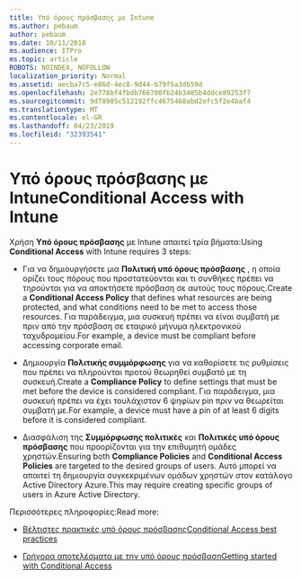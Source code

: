 ```yaml
---
title: Υπό όρους πρόσβασης με Intune
ms.author: pebaum
author: pebaum
ms.date: 10/11/2018
ms.audience: ITPro
ms.topic: article
ROBOTS: NOINDEX, NOFOLLOW
localization_priority: Normal
ms.assetid: aecba7c5-e86d-4ec8-9d44-679f5a3d659d
ms.openlocfilehash: 2e778bf4fbdb766700fb24b3405b4ddce89253f7
ms.sourcegitcommit: 9d78905c512192ffc4675468abd2efc5f2e4baf4
ms.translationtype: MT
ms.contentlocale: el-GR
ms.lasthandoff: 04/23/2019
ms.locfileid: "32393541"
---
```

# <a name="conditional-access-with-intune"></a><span data-ttu-id="1b90d-102">Υπό όρους πρόσβασης με Intune</span><span class="sxs-lookup"><span data-stu-id="1b90d-102">Conditional Access with Intune</span></span>

<span data-ttu-id="1b90d-103">Χρήση **Υπό όρους πρόσβασης** με Intune απαιτεί τρία βήματα:</span><span class="sxs-lookup"><span data-stu-id="1b90d-103">Using **Conditional Access** with Intune requires 3 steps:</span></span> 
  
- <span data-ttu-id="1b90d-104">Για να δημιουργήσετε μια **Πολιτική υπό όρους πρόσβασης** , η οποία ορίζει τους πόρους που προστατεύονται και τι συνθήκες πρέπει να τηρούνται για να αποκτήσετε πρόσβαση σε αυτούς τους πόρους.</span><span class="sxs-lookup"><span data-stu-id="1b90d-104">Create a **Conditional Access Policy** that defines what resources are being protected, and what conditions need to be met to access those resources.</span></span> <span data-ttu-id="1b90d-105">Για παράδειγμα, μια συσκευή πρέπει να είναι συμβατή με πριν από την πρόσβαση σε εταιρικό μήνυμα ηλεκτρονικού ταχυδρομείου.</span><span class="sxs-lookup"><span data-stu-id="1b90d-105">For example, a device must be compliant before accessing corporate email.</span></span> 
    
- <span data-ttu-id="1b90d-106">Δημιουργία **Πολιτικής συμμόρφωσης** για να καθορίσετε τις ρυθμίσεις που πρέπει να πληρούνται προτού θεωρηθεί συμβατό με τη συσκευή.</span><span class="sxs-lookup"><span data-stu-id="1b90d-106">Create a **Compliance Policy** to define settings that must be met before the device is considered compliant.</span></span> <span data-ttu-id="1b90d-107">Για παράδειγμα, μια συσκευή πρέπει να έχει τουλάχιστον 6 ψηφίων pin πριν να θεωρείται συμβατή με.</span><span class="sxs-lookup"><span data-stu-id="1b90d-107">For example, a device must have a pin of at least 6 digits before it is considered compliant.</span></span> 
    
- <span data-ttu-id="1b90d-108">Διασφάλιση της **Συμμόρφωσης πολιτικές** και **Πολιτικές υπό όρους πρόσβασης** που προορίζονται για την επιθυμητή ομάδες χρηστών.</span><span class="sxs-lookup"><span data-stu-id="1b90d-108">Ensuring both **Compliance Policies** and **Conditional Access Policies** are targeted to the desired groups of users.</span></span> <span data-ttu-id="1b90d-109">Αυτό μπορεί να απαιτεί τη δημιουργία συγκεκριμένων ομάδων χρηστών στον κατάλογο Active Directory Azure.</span><span class="sxs-lookup"><span data-stu-id="1b90d-109">This may require creating specific groups of users in Azure Active Directory.</span></span> 
    
<span data-ttu-id="1b90d-110">Περισσότερες πληροφορίες:</span><span class="sxs-lookup"><span data-stu-id="1b90d-110">Read more:</span></span>
  
- [<span data-ttu-id="1b90d-111">Βέλτιστες πρακτικές υπό όρους πρόσβασης</span><span class="sxs-lookup"><span data-stu-id="1b90d-111">Conditional Access best practices</span></span>](https://docs.microsoft.com/azure/active-directory/conditional-access/best-practices)
    
- [<span data-ttu-id="1b90d-112">Γρήγορα αποτελέσματα με την υπό όρους πρόσβαση</span><span class="sxs-lookup"><span data-stu-id="1b90d-112">Getting started with Conditional Access </span></span>](https://docs.microsoft.com/azure/active-directory/active-directory-conditional-access-azure-portal-get-started)
    

